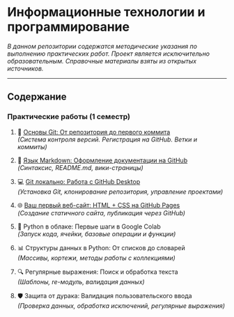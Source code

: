 # Информационные технологии и программирование

 
_В данном репозитории содержатся методические указания по выполнению практических работ. Проект является исключительно образовательным. Справочные материалы взяты из открытых источников._
***
## Содержание

### Практические работы (1 семестр)

1.  🔄 [Основы Git: От репозитория до первого коммита](practices/PR1/PR1.md)  
_(Система контроля версий. Регистрация на GitHub. Ветки и коммиты)_

2. 📝 [Язык Markdown: Оформление документации на GitHub](practices/PR2/PR2.md)   
_(Синтаксис, README.md, вики-страницы)_

3. 💻 [Git локально: Работа с GitHub Desktop](practices/PR3/PR3.md)  
_(Установка Git, клонирование репозитория, управление проектами)_

4. 🌐 [Ваш первый веб-сайт: HTML + CSS на GitHub Pages](practices/PR4/PR4.md)  
_(Создание статичного сайта, публикация через GitHub)_

6. 🐍 Python в облаке: Первые шаги в Google Colab  
_(Запуск кода, ячейки, базовые операции и функции)_

7. 📊 Структуры данных в Python: От списков до словарей  
_(Массивы, кортежи, методы работы с коллекциями)_

8. 🔍 Регулярные выражения: Поиск и обработка текста  
_(Шаблоны, re-модуль, валидация данных)_

9. 🛡️ Защита от дурака: Валидация пользовательского ввода  
_(Проверка данных, обработка исключений, регулярные выражения)_



